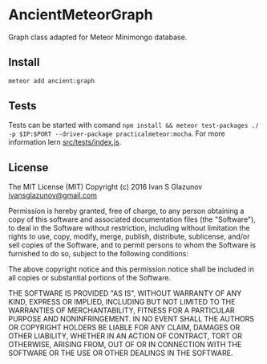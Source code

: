 # AncientMeteorGraph

Graph class adapted for Meteor Minimongo database.

## Install

```bash
meteor add ancient:graph
```

## Tests

Tests can be started with comand `npm install && meteor test-packages ./ -p $IP:$PORT --driver-package practicalmeteor:mocha`. For more information lern [src/tests/index.js](https://github.com/AncientSouls/MeteorGraph/blob/master/graph.test.js).

## License

The MIT License (MIT)
Copyright (c) 2016 Ivan S Glazunov <ivansglazunov@gmail.com>

Permission is hereby granted, free of charge, to any person obtaining a copy of this software and associated documentation files (the "Software"), to deal in the Software without restriction, including without limitation the rights to use, copy, modify, merge, publish, distribute, sublicense, and/or sell copies of the Software, and to permit persons to whom the Software is furnished to do so, subject to the following conditions:

The above copyright notice and this permission notice shall be included in all copies or substantial portions of the Software.

THE SOFTWARE IS PROVIDED "AS IS", WITHOUT WARRANTY OF ANY KIND, EXPRESS OR IMPLIED, INCLUDING BUT NOT LIMITED TO THE WARRANTIES OF MERCHANTABILITY, FITNESS FOR A PARTICULAR PURPOSE AND NONINFRINGEMENT. IN NO EVENT SHALL THE AUTHORS OR COPYRIGHT HOLDERS BE LIABLE FOR ANY CLAIM, DAMAGES OR OTHER LIABILITY, WHETHER IN AN ACTION OF CONTRACT, TORT OR OTHERWISE, ARISING FROM, OUT OF OR IN CONNECTION WITH THE SOFTWARE OR THE USE OR OTHER DEALINGS IN THE SOFTWARE.
